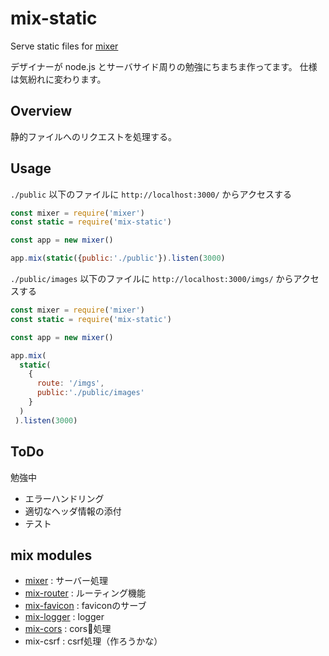 # mix-static
Serve static files for [mixer](https://github.com/imatomix/mixer)

デザイナーが node.js とサーバサイド周りの勉強にちまちま作ってます。
仕様は気紛れに変わります。

## Overview
静的ファイルへのリクエストを処理する。

## Usage

```./public``` 以下のファイルに ```http://localhost:3000/``` からアクセスする

```js
const mixer = require('mixer')
const static = require('mix-static')

const app = new mixer()

app.mix(static({public:'./public'}).listen(3000)
```

```./public/images``` 以下のファイルに ```http://localhost:3000/imgs/``` からアクセスする

```js
const mixer = require('mixer')
const static = require('mix-static')

const app = new mixer()

app.mix(
  static(
    {
      route: '/imgs',
      public:'./public/images'
    }
  )
 ).listen(3000)
```

## ToDo
勉強中
- エラーハンドリング
- 適切なヘッダ情報の添付
- テスト

## mix modules

- [mixer](https://github.com/imatomix/mixer) : サーバー処理
- [mix-router](https://github.com/imatomix/mix-router) : ルーティング機能
- [mix-favicon](https://github.com/imatomix/mix-favicon) : faviconのサーブ
- [mix-logger](https://github.com/imatomix/mix-logger) : logger
- [mix-cors](https://github.com/imatomix/mix-cors) : cors処理
- mix-csrf : csrf処理（作ろうかな）
